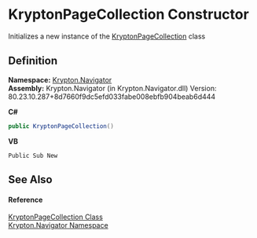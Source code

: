 # KryptonPageCollection Constructor


Initializes a new instance of the <a href="aa191959-9fda-d1f2-d8e9-3912d7654c1c.md">KryptonPageCollection</a> class



## Definition
**Namespace:** <a href="a21ac074-d119-3dc6-bd1c-d3a12c0128bc.md">Krypton.Navigator</a>  
**Assembly:** Krypton.Navigator (in Krypton.Navigator.dll) Version: 80.23.10.287+8d7660f9dc5efd033fabe008ebfb904beab6d444

**C#**
``` C#
public KryptonPageCollection()
```
**VB**
``` VB
Public Sub New
```



## See Also


#### Reference
<a href="aa191959-9fda-d1f2-d8e9-3912d7654c1c.md">KryptonPageCollection Class</a>  
<a href="a21ac074-d119-3dc6-bd1c-d3a12c0128bc.md">Krypton.Navigator Namespace</a>  
